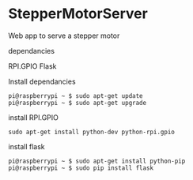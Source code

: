 # StepperMotorServer

Web app to serve a stepper motor

dependancies

RPI.GPIO
Flask

Install dependancies

	pi@raspberrypi ~ $ sudo apt-get update
	pi@raspberrypi ~ $ sudo apt-get upgrade


install RPI.GPIO

	sudo apt-get install python-dev python-rpi.gpio


install flask

	pi@raspberrypi ~ $ sudo apt-get install python-pip
	pi@raspberrypi ~ $ sudo pip install flask
